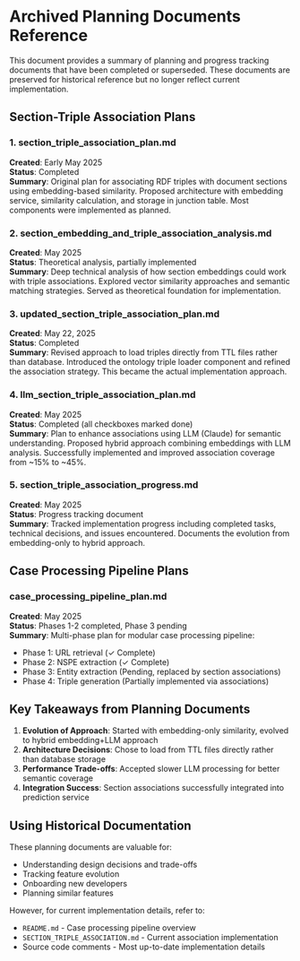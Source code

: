 # Archived Planning Documents Reference

This document provides a summary of planning and progress tracking documents that have been completed or superseded. These documents are preserved for historical reference but no longer reflect current implementation.

## Section-Triple Association Plans

### 1. section_triple_association_plan.md
**Created**: Early May 2025  
**Status**: Completed  
**Summary**: Original plan for associating RDF triples with document sections using embedding-based similarity. Proposed architecture with embedding service, similarity calculation, and storage in junction table. Most components were implemented as planned.

### 2. section_embedding_and_triple_association_analysis.md
**Created**: May 2025  
**Status**: Theoretical analysis, partially implemented  
**Summary**: Deep technical analysis of how section embeddings could work with triple associations. Explored vector similarity approaches and semantic matching strategies. Served as theoretical foundation for implementation.

### 3. updated_section_triple_association_plan.md
**Created**: May 22, 2025  
**Status**: Completed  
**Summary**: Revised approach to load triples directly from TTL files rather than database. Introduced the ontology triple loader component and refined the association strategy. This became the actual implementation approach.

### 4. llm_section_triple_association_plan.md
**Created**: May 2025  
**Status**: Completed (all checkboxes marked done)  
**Summary**: Plan to enhance associations using LLM (Claude) for semantic understanding. Proposed hybrid approach combining embeddings with LLM analysis. Successfully implemented and improved association coverage from ~15% to ~45%.

### 5. section_triple_association_progress.md
**Created**: May 2025  
**Status**: Progress tracking document  
**Summary**: Tracked implementation progress including completed tasks, technical decisions, and issues encountered. Documents the evolution from embedding-only to hybrid approach.

## Case Processing Pipeline Plans

### case_processing_pipeline_plan.md
**Created**: May 2025  
**Status**: Phases 1-2 completed, Phase 3 pending  
**Summary**: Multi-phase plan for modular case processing pipeline:
- Phase 1: URL retrieval (✓ Complete)
- Phase 2: NSPE extraction (✓ Complete)  
- Phase 3: Entity extraction (Pending, replaced by section associations)
- Phase 4: Triple generation (Partially implemented via associations)

## Key Takeaways from Planning Documents

1. **Evolution of Approach**: Started with embedding-only similarity, evolved to hybrid embedding+LLM approach
2. **Architecture Decisions**: Chose to load from TTL files directly rather than database storage
3. **Performance Trade-offs**: Accepted slower LLM processing for better semantic coverage
4. **Integration Success**: Section associations successfully integrated into prediction service

## Using Historical Documentation

These planning documents are valuable for:
- Understanding design decisions and trade-offs
- Tracking feature evolution
- Onboarding new developers
- Planning similar features

However, for current implementation details, refer to:
- `README.md` - Case processing pipeline overview
- `SECTION_TRIPLE_ASSOCIATION.md` - Current association implementation
- Source code comments - Most up-to-date implementation details